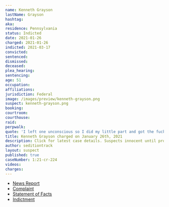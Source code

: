 ```yaml
---
name: Kenneth Grayson
lastName: Grayson
hashtag:
aka:
residence: Pennsylvania
status: Indicted
date: 2021-01-26
charged: 2021-01-26
indicted: 2021-03-17
convicted: 
sentenced: 
dismissed: 
deceased:
plea_hearing:
sentencing:
age: 51
occupation:
affiliations:
jurisdiction: Federal
image: /images/preview/kenneth-grayson.png
suspect: kenneth-grayson.png
booking:
courtroom:
courthouse:
raid:
perpwalk:
quote: 'I left one unconscious so I did my little part and got the fuck out before I got arrested'
title: Kenneth Grayson charged on January 26th, 2021
description: Click for latest case details. Suspects innocent until proven guilty.
author: seditiontrack
layout: suspect
published: true
caseNumber: 1:21-cr-224
videos:
charges:
---
```

- [News Report](https://www.post-gazette.com/news/crime-courts/2021/01/26/Bridgeville-kenneth-grayson-charged-connection-Capitol-riot-insurrection/stories/202101260151)
- [Complaint](https://www.justice.gov/opa/page/file/1360506/download)
- [Statement of Facts](https://www.justice.gov/opa/page/file/1360506/download)
- [Indictment](https://www.justice.gov/usao-dc/case-multi-defendant/file/1379271/download)
